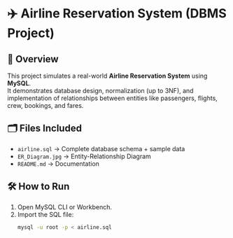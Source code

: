 # ✈️ Airline Reservation System (DBMS Project)

## 📌 Overview
This project simulates a real-world **Airline Reservation System** using **MySQL**.  
It demonstrates database design, normalization (up to 3NF), and implementation of relationships between entities like passengers, flights, crew, bookings, and fares.

## 🗂️ Files Included
- `airline.sql` → Complete database schema + sample data  
- `ER_Diagram.jpg` → Entity-Relationship Diagram  
- `README.md` → Documentation  

## 🛠️ How to Run
1. Open MySQL CLI or Workbench.  
2. Import the SQL file:  
   ```bash
   mysql -u root -p < airline.sql
